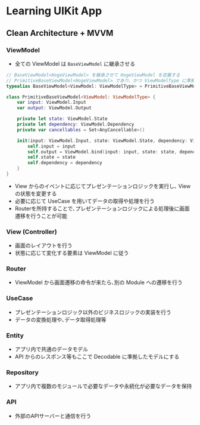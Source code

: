 # Learning UIKit App

## Clean Architecture + MVVM

### ViewModel
- 全ての ViewModel は `BaseViewModel` に継承させる


```swift
// BaseViewModel<HogeViewModel> を継承させて HogeViewModel を定義する
// PrimitiveBaseViewModel<HogeViewModel> であり、かつ ViewModelType に準拠したもの
typealias BaseViewModel<ViewModel: ViewModelType> = PrimitiveBaseViewModel<ViewModel> & ViewModelType

class PrimitiveBaseViewModel<ViewModel: ViewModelType> {
    var input: ViewModel.Input
    var output: ViewModel.Output

    private let state: ViewModel.State
    private let dependency: ViewModel.Dependency
    private var cancellables = Set<AnyCancellable>()

    init(input: ViewModel.Input, state: ViewModel.State, dependency: ViewModel.Dependency) {
        self.input = input
        self.output = ViewModel.bind(input: input, state: state, dependency: dependency, cancellables: &cancellables)
        self.state = state
        self.dependency = dependency
    }
}
```

- View からのイベントに応じてプレゼンテーションロジックを実行し､ View の状態を変更する
- 必要に応じて UseCase を用いてデータの取得や処理を行う
- Routerを所持することで､プレゼンテーションロジックによる処理後に画面遷移を行うことが可能

### View (Controller)
- 画面のレイアウトを行う
- 状態に応じて変化する要素は ViewModel に従う

### Router
- ViewModel から画面遷移の命令が来たら､別の Module への遷移を行う

### UseCase
- プレゼンテーションロジック以外のビジネスロジックの実装を行う
- データの変換処理や､データ取得処理等

### Entity
- アプリ内で共通のデータモデル
- API からのレスポンス等もここで Decodable に準拠したモデルにする

### Repository
- アプリ内で複数のモジュールで必要なデータや永続化が必要なデータを保持

### API
- 外部のAPIサーバーと通信を行う
